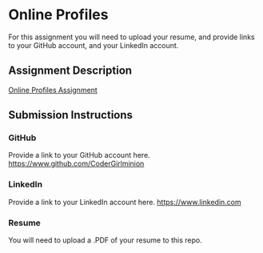 # Online Profiles
For this assignment you will need to upload your resume, and provide links to your GitHub account, and your LinkedIn account.

## Assignment Description
[Online Profiles Assignment](https://education.launchcode.org/liftoff/assignments/online-profiles/)

## Submission Instructions

### GitHub
Provide a link to your GitHub account here.
https://www.github.com/CoderGirlminion

### LinkedIn
Provide a link to your LinkedIn account here.
https://www.linkedin.com

### Resume
You will need to upload a .PDF of your resume to this repo.
